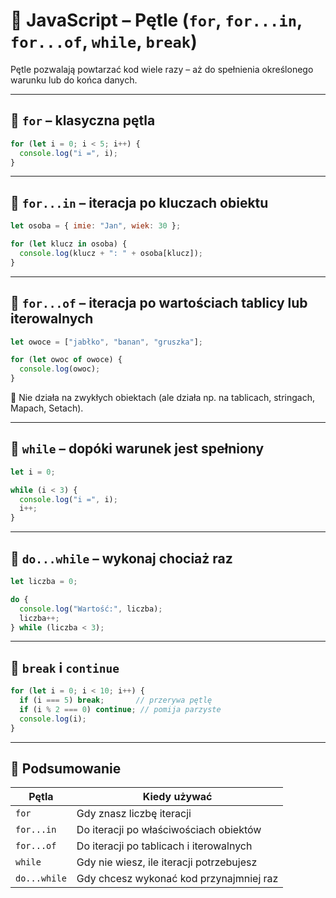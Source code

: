 # 🔁 JavaScript – Pętle (`for`, `for...in`, `for...of`, `while`, `break`)

Pętle pozwalają powtarzać kod wiele razy – aż do spełnienia określonego warunku lub do końca danych.

---

## 🔹 `for` – klasyczna pętla

```js
for (let i = 0; i < 5; i++) {
  console.log("i =", i);
}
```

---

## 🔹 `for...in` – iteracja po kluczach obiektu

```js
let osoba = { imie: "Jan", wiek: 30 };

for (let klucz in osoba) {
  console.log(klucz + ": " + osoba[klucz]);
}
```

---

## 🔹 `for...of` – iteracja po wartościach tablicy lub iterowalnych

```js
let owoce = ["jabłko", "banan", "gruszka"];

for (let owoc of owoce) {
  console.log(owoc);
}
```

📌 Nie działa na zwykłych obiektach (ale działa np. na tablicach, stringach, Mapach, Setach).

---

## 🔹 `while` – dopóki warunek jest spełniony

```js
let i = 0;

while (i < 3) {
  console.log("i =", i);
  i++;
}
```

---

## 🔹 `do...while` – wykonaj chociaż raz

```js
let liczba = 0;

do {
  console.log("Wartość:", liczba);
  liczba++;
} while (liczba < 3);
```

---

## 🛑 `break` i `continue`

```js
for (let i = 0; i < 10; i++) {
  if (i === 5) break;       // przerywa pętlę
  if (i % 2 === 0) continue; // pomija parzyste
  console.log(i);
}
```

---

## 🧠 Podsumowanie

| Pętla         | Kiedy używać                                |
|---------------|---------------------------------------------|
| `for`         | Gdy znasz liczbę iteracji                   |
| `for...in`    | Do iteracji po właściwościach obiektów      |
| `for...of`    | Do iteracji po tablicach i iterowalnych     |
| `while`       | Gdy nie wiesz, ile iteracji potrzebujesz    |
| `do...while`  | Gdy chcesz wykonać kod przynajmniej raz     |

